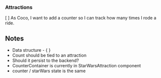### Attractions
[ ] As Coco, I want to add a counter so I can track how many times I rode a ride.

## Notes
- Data structure - { }
- Count should be tied to an attraction
- Should it persist to the backend?
- CounterContainer is currently in StarWarsAttraction component
- counter / starWars state is the same
